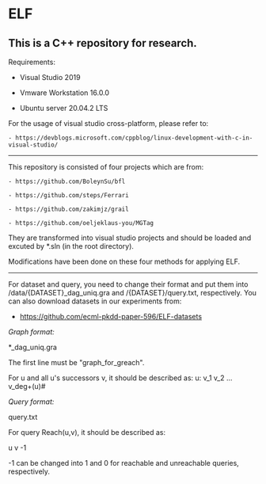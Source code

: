# ELF

This is a C++ repository for research.
-----------------

Requirements:

   - Visual Studio 2019
   
   - Vmware Workstation 16.0.0
   
   - Ubuntu server 20.04.2 LTS
   
For the usage of visual studio cross-platform, please refer to:

    - https://devblogs.microsoft.com/cppblog/linux-development-with-c-in-visual-studio/
    
-----------------
    
This repository is consisted of four projects which are from:
    
    - https://github.com/BoleynSu/bfl
    
    - https://github.com/steps/Ferrari
    
    - https://github.com/zakimjz/grail
    
    - https://github.com/oeljeklaus-you/MGTag
    
    
They are transformed into visual studio projects and should be loaded and excuted by *.sln (in the root directory).

Modifications have been done on these four methods for applying ELF.

----------------------------

For dataset and query, you need to change their format and put them into /data/{DATASET}_dag_uniq.gra and /{DATASET}/query.txt, respectively. You can also download datasets in our experiments from:

  - https://github.com/ecml-pkdd-paper-596/ELF-datasets
  
*Graph format:*

*_dag_uniq.gra

The first line must be "graph_for_greach".

For u and all u's successors v, it should be described as:    u: v_1 v_2 ... v_deg+(u)#

*Query format:*

query.txt

For query Reach(u,v), it should be described as:

u v -1

-1 can be changed into 1 and 0 for reachable and unreachable queries, respectively.
